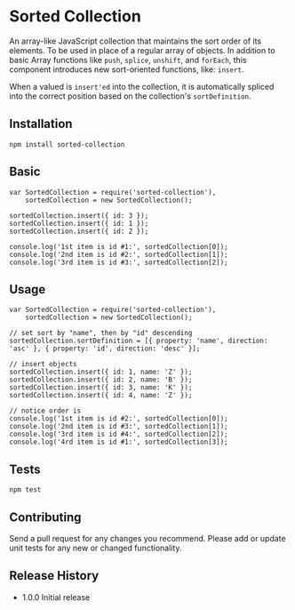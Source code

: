 Sorted Collection
=========

An array-like JavaScript collection that maintains the sort order of its elements. To be used in place of a regular array of objects.
In addition to basic Array functions like `push`, `splice`, `unshift`, and `forEach`, this component introduces new sort-oriented functions, like: 
`insert`.

When a valued is `insert'ed` into the collection, it is automatically spliced into the correct position based on the collection's `sortDefinition`.

## Installation

	npm install sorted-collection

## Basic

    var SortedCollection = require('sorted-collection'),
        sortedCollection = new SortedCollection();
    
    sortedCollection.insert({ id: 3 });
    sortedCollection.insert({ id: 1 });
    sortedCollection.insert({ id: 2 });
    
    console.log('1st item is id #1:', sortedCollection[0]);
    console.log('2nd item is id #2:', sortedCollection[1]);
    console.log('3rd item is id #3:', sortedCollection[2]);
    
## Usage

    var SortedCollection = require('sorted-collection'),
        sortedCollection = new SortedCollection();
    
    // set sort by "name", then by "id" descending
    sortedCollection.sortDefinition = [{ property: 'name', direction: 'asc' }, { property: 'id', direction: 'desc' }];
    
    // insert objects
    sortedCollection.insert({ id: 1, name: 'Z' });
    sortedCollection.insert({ id: 2, name: 'B' });
    sortedCollection.insert({ id: 3, name: 'K' });
    sortedCollection.insert({ id: 4, name: 'Z' });
    
    // notice order is
    console.log('1st item is id #2:', sortedCollection[0]);
    console.log('2nd item is id #3:', sortedCollection[1]);
    console.log('3rd item is id #4:', sortedCollection[2]);
    console.log('4rd item is id #1:', sortedCollection[3]);

## Tests

    npm test

## Contributing

Send a pull request for any changes you recommend. 
Please add or update unit tests for any new or changed functionality.

## Release History

* 1.0.0 Initial release
